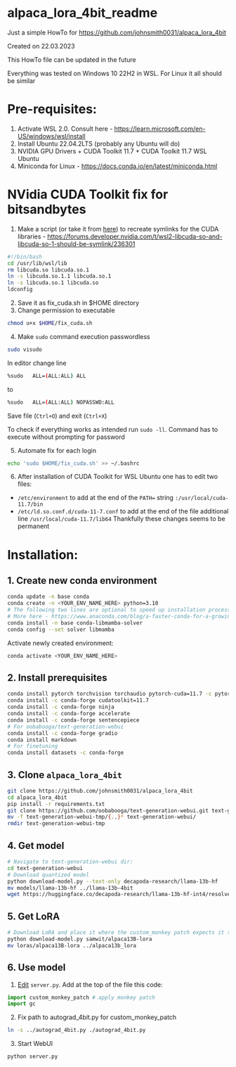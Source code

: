 # alpaca_lora_4bit_readme
Just a simple HowTo for https://github.com/johnsmith0031/alpaca_lora_4bit

Created on 22.03.2023

This HowTo file can be updated in the future

Everything was tested on Windows 10 22H2 in WSL. For Linux it all should be similar

# Pre-requisites:
1. Activate WSL 2.0. Consult here - https://learn.microsoft.com/en-US/windows/wsl/install
2. Install Ubuntu 22.04.2LTS (probably any Ubuntu will do)
3. NVIDIA GPU Drivers + CUDA Toolkit 11.7 + CUDA Toolkit 11.7 WSL Ubuntu
4. Miniconda for Linux - https://docs.conda.io/en/latest/miniconda.html

# NVidia CUDA Toolkit fix for bitsandbytes
1. Make a script (or take it from [here](https://github.com/s4rduk4r/alpaca_lora_4bit_readme/blob/main/fix_cuda.sh "fix_cuda.sh")) to recreate symlinks for the CUDA libraries - https://forums.developer.nvidia.com/t/wsl2-libcuda-so-and-libcuda-so-1-should-be-symlink/236301
```sh
#!/bin/bash
cd /usr/lib/wsl/lib
rm libcuda.so libcuda.so.1
ln -s libcuda.so.1.1 libcuda.so.1
ln -s libcuda.so.1 libcuda.so
ldconfig
```
2. Save it as fix_cuda.sh in $HOME directory
3. Change permission to executable
```sh
chmod u+x $HOME/fix_cuda.sh
```
4. Make `sudo` command execution passwordless

```sh
sudo visudo
```

In editor change line
```sh
%sudo   ALL=(ALL:ALL) ALL
```
to
```sh
%sudo   ALL=(ALL:ALL) NOPASSWD:ALL
```
Save file (`Ctrl+O`) and exit (`Ctrl+X`)

To check if everything works as intended run `sudo -ll`. Command has to execute without prompting for password

5. Automate fix for each login
```sh
echo 'sudo $HOME/fix_cuda.sh' >> ~/.bashrc
```

6. After installation of CUDA Toolkit for WSL Ubuntu one has to edit two files:
  * `/etc/environment` to add at the end of the `PATH=` string `:/usr/local/cuda-11.7/bin`
  * `/etc/ld.so.conf.d/cuda-11-7.conf` to add at the end of the file additional line `/usr/local/cuda-11.7/lib64`
Thankfully these changes seems to be permanent

# Installation:
## 1. Create new conda environment
```sh
conda update -n base conda
conda create -n <YOUR_ENV_NAME_HERE> python=3.10
# The following two lines are optional to speed up installation process of prerequisites
# More here - https://www.anaconda.com/blog/a-faster-conda-for-a-growing-community
conda install -n base conda-libmamba-solver
conda config --set solver libmamba
```
Activate newly created environment:
```sh
conda activate <YOUR_ENV_NAME_HERE>
```

## 2. Install prerequisites
```sh
conda install pytorch torchvision torchaudio pytorch-cuda=11.7 -c pytorch -c nvidia
conda install -c conda-forge cudatoolkit=11.7
conda install -c conda-forge ninja
conda install -c conda-forge accelerate
conda install -c conda-forge sentencepiece
# For oobabooga/text-generation-webui
conda install -c conda-forge gradio
conda install markdown
# For finetuning
conda install datasets -c conda-forge
```

## 3. Clone `alpaca_lora_4bit`
```sh
git clone https://github.com/johnsmith0031/alpaca_lora_4bit
cd alpaca_lora_4bit
pip install -r requirements.txt
git clone https://github.com/oobabooga/text-generation-webui.git text-generation-webui-tmp
mv -f text-generation-webui-tmp/{.,}* text-generation-webui/
rmdir text-generation-webui-tmp
```

## 4. Get model
```sh
# Navigate to text-generation-webui dir:
cd text-generation-webui
# Download quantized model
python download-model.py --text-only decapoda-research/llama-13b-hf
mv models/llama-13b-hf ../llama-13b-4bit
wget https://huggingface.co/decapoda-research/llama-13b-hf-int4/resolve/main/llama-13b-4bit.pt ../llama-13b-4bit.pt
```

## 5. Get LoRA
```sh
# Download LoRA and place it where the custom_monkey patch expects it to be
python download-model.py samwit/alpaca13B-lora
mv loras/alpaca13B-lora ../alpaca13b_lora
```

## 6. Use model
1. [Edit](https://github.com/johnsmith0031/alpaca_lora_4bit#text-generation-webui-monkey-patch) `server.py`. Add at the top of the file this code:
```python
import custom_monkey_patch # apply monkey patch
import gc
```
2. Fix path to autograd_4bit.py for custom_monkey_patch
```sh
ln -s ../autograd_4bit.py ./autograd_4bit.py
```
3. Start WebUI
```
python server.py
```
